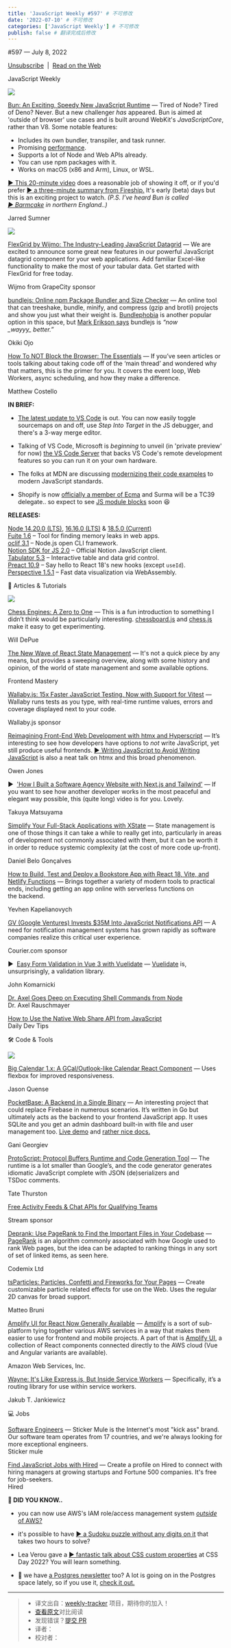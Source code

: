 ```yaml
---
title: 'JavaScript Weekly #597' # 不可修改
date: '2022-07-10' # 不可修改
categories: ['JavaScript Weekly'] # 不可修改
publish: false # 翻译完成后修改
---
```


<!--以上是预览信息，图片一张或限制百字左右，前者优先，全文请使用二级及以下标题-->
<!-- more -->

#​597 — July 8, 2022

[Unsubscribe](https://javascriptweekly.com/link/126035/web)  |  [Read on the Web](https://javascriptweekly.com/link/126036/web)

JavaScript Weekly

[![](https://res.cloudinary.com/cpress/image/upload/w_1280,e_sharpen:60/rswj17oiaoodjldvjgnl.jpg)](https://javascriptweekly.com/link/126089/web)

[Bun: An Exciting, Speedy New JavaScript Runtime](https://javascriptweekly.com/link/126089/web "bun.sh") — Tired of Node? Tired of Deno? Never. But a new challenger _has_ appeared. Bun is aimed at 'outside of browser' use cases and is built around WebKit's _JavaScriptCore_, rather than V8. Some notable features:

*   Includes its own bundler, transpiler, and task runner.
*   Promising [performance](https://javascriptweekly.com/link/126090/web).
*   Supports a lot of Node and Web APIs already.
*   You can use npm packages with it.
*   Works on macOS (x86 and Arm), Linux, or WSL.

[▶️ This 20-minute video](https://javascriptweekly.com/link/126091/web) does a reasonable job of showing it off, or if you'd prefer [▶️ a three-minute summary from Fireship.](https://javascriptweekly.com/link/126092/web) It's early (beta) days but this is an exciting project to watch. _(P.S. I’ve heard Bun is called [▶️ Barmcake](https://javascriptweekly.com/link/126093/web) in northern England..)_

Jarred Sumner

[![](https://copm.s3.amazonaws.com/db48340c.jpeg)](https://javascriptweekly.com/link/126037/web)

[FlexGrid by Wijmo: The Industry-Leading JavaScript Datagrid](https://javascriptweekly.com/link/126037/web "www.grapecity.com") — We are excited to announce some great new features in our powerful JavaScript datagrid component for your web applications. Add familiar Excel-like functionality to make the most of your tabular data. Get started with FlexGrid for free today.

Wijmo from GrapeCity sponsor

[bundlejs: Online npm Package Bundler and Size Checker](https://javascriptweekly.com/link/126069/web "bundlejs.com") — An online tool that can treeshake, bundle, minify, and compress (gzip and brotli) projects and show you just what their weight is. [Bundlephobia](https://javascriptweekly.com/link/126070/web) is another popular option in this space, but [Mark Erikson says](https://javascriptweekly.com/link/126071/web) bundlejs is _“now \_wayyy\_ better.”_

Okiki Ojo

[How To NOT Block the Browser: The Essentials](https://javascriptweekly.com/link/126038/web "t.co") — If you’ve seen articles or tools talking about taking code off of the ‘main thread’ and wondered why that matters, this is the primer for you. It covers the event loop, Web Workers, async scheduling, and how they make a difference.

Matthew Costello

**IN BRIEF:**

*   [The latest update to VS Code](https://javascriptweekly.com/link/126039/web) is out. You can now easily toggle sourcemaps on and off, use _Step Into Target_ in the JS debugger, and there's a 3-way merge editor.
    
*   Talking of VS Code, Microsoft is _beginning_ to unveil (in 'private preview' for now) [the VS Code Server](https://javascriptweekly.com/link/126072/web) that backs VS Code's remote development features so you can run it on your own hardware.
    
*   The folks at MDN are discussing [modernizing their code examples](https://javascriptweekly.com/link/126040/web) to modern JavaScript standards.
    
*   Shopify is now [officially a member of Ecma](https://javascriptweekly.com/link/126095/web) and Surma will be a TC39 delegate.. so expect to see [JS module blocks](https://javascriptweekly.com/link/126096/web) soon 😆
    

**RELEASES:**

[Node 14.20.0 (LTS)](https://javascriptweekly.com/link/126041/web), [16.16.0 (LTS)](https://javascriptweekly.com/link/126042/web) & [18.5.0 (Current)](https://javascriptweekly.com/link/126043/web)  
[Fuite 1.6](https://javascriptweekly.com/link/126044/web) – Tool for finding memory leaks in web apps.  
[oclif 3.1](https://javascriptweekly.com/link/126045/web) – Node.js open CLI framework.  
[Notion SDK for JS 2.0](https://javascriptweekly.com/link/126046/web) – Official Notion JavaScript client.  
[Tabulator 5.3](https://javascriptweekly.com/link/126047/web) – Interactive table and data grid control.  
[Preact 10.9](https://javascriptweekly.com/link/126048/web) – Say hello to React 18's new hooks (except `useId`).  
[Perspective 1.5.1](https://javascriptweekly.com/link/126049/web) – Fast data visualization via WebAssembly.

📒 Articles & Tutorials

[![](https://res.cloudinary.com/cpress/image/upload/w_1280,e_sharpen:60/cez2asrn8z4kvdcjpryp.jpg)](https://javascriptweekly.com/link/126073/web)

[Chess Engines: A Zero to One](https://javascriptweekly.com/link/126073/web "www.chessengines.org") — This is a fun introduction to something I didn’t think would be particularly interesting. [chessboard.js](https://javascriptweekly.com/link/126074/web) and [chess.js](https://javascriptweekly.com/link/126075/web) make it easy to get experimenting.

Will DePue

[The New Wave of React State Management](https://javascriptweekly.com/link/126050/web "frontendmastery.com") — It's not a quick piece by any means, but provides a sweeping overview, along with some history and opinion, of the world of state management and some available options.

Frontend Mastery

[Wallaby.js: 15x Faster JavaScript Testing, Now with Support for Vitest](https://javascriptweekly.com/link/126051/web "wallabyjs.com") — Wallaby runs tests as you type, with real-time runtime values, errors and coverage displayed next to your code.

Wallaby.js sponsor

[Reimagining Front-End Web Development with htmx and Hyperscript](https://javascriptweekly.com/link/126052/web "nomadiq.hashnode.dev") — It’s interesting to see how developers have options to _not_ write JavaScript, yet still produce useful frontends. [▶️ Writing JavaScript to Avoid Writing JavaScript](https://javascriptweekly.com/link/126053/web) is also a neat talk on htmx and this broad phenomenon.

Owen Jones

▶  ['How I Built a Software Agency Website with Next.js and Tailwind'](https://javascriptweekly.com/link/126054/web "www.youtube.com") — If you want to see how another developer works in the most peaceful and elegant way possible, this (quite long) video is for you. Lovely.

Takuya Matsuyama

[Simplify Your Full-Stack Applications with XState](https://javascriptweekly.com/link/126076/web "blog.theodo.com") — State management is one of those things it can take a while to really get into, particularly in areas of development not commonly associated with them, but it can be worth it in order to reduce systemic complexity (at the cost of more code up-front).

Daniel Belo Gonçalves

[How to Build, Test and Deploy a Bookstore App with React 18, Vite, and Netlify Functions](https://javascriptweekly.com/link/126055/web "labs.pineview.io") — Brings together a variety of modern tools to practical ends, including getting an app online with serverless functions on the backend.

Yevhen Kapelianovych

[GV (Google Ventures) Invests $35M Into JavaScript Notifications API](https://javascriptweekly.com/link/126056/web "www.courier.com") — A need for notification management systems has grown rapidly as software companies realize this critical user experience.

Courier.com sponsor

▶  [Easy Form Validation in Vue 3 with Vuelidate](https://javascriptweekly.com/link/126077/web "www.youtube.com") — [Vuelidate](https://javascriptweekly.com/link/126078/web) is, unsurprisingly, a validation library.

John Komarnicki

[Dr. Axel Goes Deep on Executing Shell Commands from Node](https://javascriptweekly.com/link/126057/web)  
Dr. Axel Rauschmayer

[How to Use the Native Web Share API from JavaScript](https://javascriptweekly.com/link/126058/web)  
Daily Dev Tips

🛠 Code & Tools

[![](https://res.cloudinary.com/cpress/image/upload/w_1280,e_sharpen:60/lw9emxjf6kmxvwlp84yu.jpg)](https://javascriptweekly.com/link/126059/web)

[Big Calendar 1.x: A GCal/Outlook-like Calendar React Component](https://javascriptweekly.com/link/126059/web "github.com") — Uses flexbox for improved responsiveness.

Jason Quense

[PocketBase: A Backend in a Single Binary](https://javascriptweekly.com/link/126079/web "pocketbase.io") — An interesting project that could replace Firebase in numerous scenarios. It’s written in Go but ultimately acts as the backend to your frontend JavaScript app. It uses SQLite and you get an admin dashboard built-in with file and user management too. [Live demo](https://javascriptweekly.com/link/126080/web) and [rather nice docs.](https://javascriptweekly.com/link/126081/web)

Gani Georgiev

[ProtoScript: Protocol Buffers Runtime and Code Generation Tool](https://javascriptweekly.com/link/126061/web "www.npmjs.com") — The runtime is a lot smaller than Google’s, and the code generator generates idiomatic JavaScript complete with JSON (de)serializers and TSDoc comments.

Tate Thurston

[Free Activity Feeds & Chat APIs for Qualifying Teams](https://javascriptweekly.com/link/126062/web "getstream.io")

Stream sponsor

[Deprank: Use PageRank to Find the Important Files in Your Codebase](https://javascriptweekly.com/link/126063/web "github.com") — [PageRank](https://javascriptweekly.com/link/126064/web) is an algorithm commonly associated with how Google used to rank Web pages, but the idea can be adapted to ranking things in any sort of set of linked items, as seen here.

Codemix Ltd

[tsParticles: Particles, Confetti and Fireworks for Your Pages](https://javascriptweekly.com/link/126060/web "particles.js.org") — Create customizable particle related effects for use on the Web. Uses the regular 2D canvas for broad support.

Matteo Bruni

[Amplify UI for React Now Generally Available](https://javascriptweekly.com/link/126082/web "aws.amazon.com") — [Amplify](https://javascriptweekly.com/link/126083/web) is a sort of sub-platform tying together various AWS services in a way that makes them easier to use for frontend and mobile projects. A part of that is [Amplify UI](https://javascriptweekly.com/link/126084/web), a collection of React components connected directly to the AWS cloud (Vue and Angular variants are available).

Amazon Web Services, Inc.

[Wayne: It's Like Express.js, But Inside Service Workers](https://javascriptweekly.com/link/126065/web "github.com") — Specifically, it’s a routing library for use within service workers.

Jakub T. Jankiewicz

💻 Jobs

[Software Engineers](https://javascriptweekly.com/link/126066/web) — Sticker Mule is the Internet's most "kick ass" brand. Our software team operates from 17 countries, and we're always looking for more exceptional engineers.  
Sticker mule

[Find JavaScript Jobs with Hired](https://javascriptweekly.com/link/126067/web) — Create a profile on Hired to connect with hiring managers at growing startups and Fortune 500 companies. It's free for job-seekers.  
Hired

**🤔 DID YOU KNOW..**

*   you can now use AWS's IAM role/access management system [_outside_ of AWS?](https://javascriptweekly.com/link/126068/web)
    
*   it's possible to have [▶️ a Sudoku puzzle without any digits on it](https://javascriptweekly.com/link/126085/web) that takes two hours to solve?
    
*   Lea Verou gave a [▶️ fantastic talk about CSS custom properties](https://javascriptweekly.com/link/126086/web) at CSS Day 2022? You will learn something.
    
*   🐘 we have [a Postgres newsletter](https://javascriptweekly.com/link/126087/web) too? A lot is going on in the Postgres space lately, so if you use it, [check it out.](https://javascriptweekly.com/link/126088/web)

---
> * 译文出自：[weekly-tracker](https://github.com/FEDarling/weekly-tracker) 项目，期待你的加入！
> * [查看原文](https://javascriptweekly.com/issues/597)对比阅读
> * 发现错误？[提交 PR](https://github.com/FEDarling/weekly-tracker/blob/main/weeklys/javascript_weekly/597)
> * 译者：
> * 校对者：
